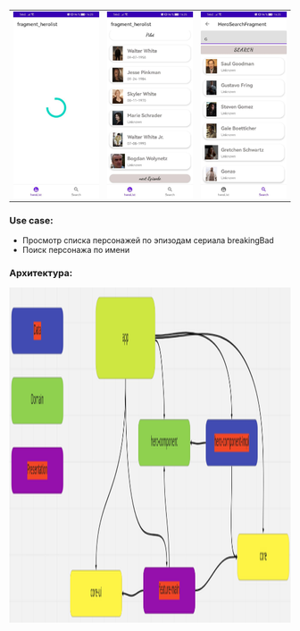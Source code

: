 
| | | |
|:-------------------------:|:-------------------------:|:-------------------------:|
|<img width="1604"  src="https://github.com/meh-daniel/SayMyNameApp/blob/dev/photo-readme/sayMyNamePhoto1.jpg"> |  <img width="1604" src="https://github.com/meh-daniel/SayMyNameApp/blob/dev/photo-readme/SayMyName2.jpg">|<img width="1604" src="https://github.com/meh-daniel/SayMyNameApp/blob/dev/photo-readme/SayMyName3.jpg">|


### Use case: 
+ Просмотр cписка персонажей по эпизодам сериала breakingBad
+ Поиск персонажа по имени

### Архитектура:
<img src="https://github.com/meh-daniel/SayMyNameApp/blob/dev/photo-readme/demo-arch.png" width="1200" height="600">
